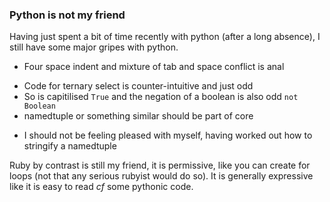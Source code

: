 ### Python is not my friend

Having just spent a bit of time recently with python (after a long absence), I still have some major gripes with python.

- Four space indent and mixture of tab and space conflict is anal
* Code for ternary select is counter-intuitive and just odd
* So is capitilised `True` and the negation of a boolean is also odd `not Boolean`
* namedtuple or something similar should be part of core
- I should not be feeling pleased with myself, having worked out how to stringify a namedtuple

Ruby by contrast is still my friend, it is permissive, like you can create for loops (not that any serious rubyist would do so). It is generally expressive like it is easy to read _cf_ some pythonic code.
